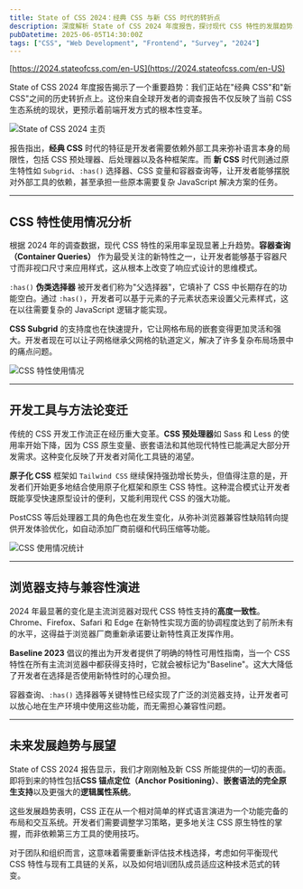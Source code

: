 ```yaml
---
title: State of CSS 2024：经典 CSS 与新 CSS 时代的转折点
description: 深度解析 State of CSS 2024 年度报告，探讨现代 CSS 特性的发展趋势、开发者使用习惯变化，以及从经典 CSS 向新 CSS 时代的重要转变
pubDatetime: 2025-06-05T14:30:00Z
tags: ["CSS", "Web Development", "Frontend", "Survey", "2024"]
---
```


[https://2024.stateofcss.com/en-US](https://2024.stateofcss.com/en-US)

State of CSS 2024 年度报告揭示了一个重要趋势：我们正站在"经典 CSS"和"新 CSS"之间的历史转折点上。这份来自全球开发者的调查报告不仅反映了当前 CSS 生态系统的现状，更预示着前端开发方式的根本性变革。

![State of CSS 2024 主页](/state-of-css-2024-homepage.png)

报告指出，**经典 CSS** 时代的特征是开发者需要依赖外部工具来弥补语言本身的局限性，包括 CSS 预处理器、后处理器以及各种框架库。而 **新 CSS** 时代则通过原生特性如 `Subgrid`、`:has()` 选择器、CSS 变量和容器查询等，让开发者能够摆脱对外部工具的依赖，甚至承担一些原本需要复杂 JavaScript 解决方案的任务。

---

## CSS 特性使用情况分析

根据 2024 年的调查数据，现代 CSS 特性的采用率呈现显著上升趋势。**容器查询（Container Queries）** 作为最受关注的新特性之一，让开发者能够基于容器尺寸而非视口尺寸来应用样式，这从根本上改变了响应式设计的思维模式。

`:has()` **伪类选择器** 被开发者们称为"父选择器"，它填补了 CSS 中长期存在的功能空白。通过 `:has()`，开发者可以基于元素的子元素状态来设置父元素样式，这在以往需要复杂的 JavaScript 逻辑才能实现。

**CSS Subgrid** 的支持度也在快速提升，它让网格布局的嵌套变得更加灵活和强大。开发者现在可以让子网格继承父网格的轨道定义，解决了许多复杂布局场景中的痛点问题。

![CSS 特性使用情况](/state-of-css-2024-features.png)

---

## 开发工具与方法论变迁

传统的 CSS 开发工作流正在经历重大变革。**CSS 预处理器**如 Sass 和 Less 的使用率开始下降，因为 CSS 原生变量、嵌套语法和其他现代特性已能满足大部分开发需求。这种变化反映了开发者对简化工具链的渴望。

**原子化 CSS** 框架如 `Tailwind CSS` 继续保持强劲增长势头，但值得注意的是，开发者们开始更多地结合使用原子化框架和原生 CSS 特性。这种混合模式让开发者既能享受快速原型设计的便利，又能利用现代 CSS 的强大功能。

PostCSS 等后处理器工具的角色也在发生变化，从弥补浏览器兼容性缺陷转向提供开发体验优化，如自动添加厂商前缀和代码压缩等功能。

![CSS 使用情况统计](/state-of-css-2024-usage.png)

---

## 浏览器支持与兼容性演进

2024 年最显著的变化是主流浏览器对现代 CSS 特性支持的**高度一致性**。Chrome、Firefox、Safari 和 Edge 在新特性实现方面的协调程度达到了前所未有的水平，这得益于浏览器厂商重新承诺要让新特性真正发挥作用。

**Baseline 2023** 倡议的推出为开发者提供了明确的特性可用性指南，当一个 CSS 特性在所有主流浏览器中都获得支持时，它就会被标记为"Baseline"。这大大降低了开发者在选择是否使用新特性时的心理负担。

容器查询、`:has()` 选择器等关键特性已经实现了广泛的浏览器支持，让开发者可以放心地在生产环境中使用这些功能，而无需担心兼容性问题。

---

## 未来发展趋势与展望

State of CSS 2024 报告显示，我们才刚刚触及新 CSS 所能提供的一切的表面。即将到来的特性包括**CSS 锚点定位（Anchor Positioning）**、**嵌套语法的完全原生支持**以及更强大的**逻辑属性系统**。

这些发展趋势表明，CSS 正在从一个相对简单的样式语言演进为一个功能完备的布局和交互系统。开发者们需要调整学习策略，更多地关注 CSS 原生特性的掌握，而非依赖第三方工具的使用技巧。

对于团队和组织而言，这意味着需要重新评估技术栈选择，考虑如何平衡现代 CSS 特性与现有工具链的关系，以及如何培训团队成员适应这种技术范式的转变。
